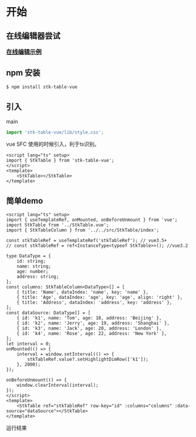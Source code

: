 # 开始

## 在线编辑器尝试

[<span style="font-size: 16px;font-weight: bold;">在线编辑示例</span>](https://stackblitz.com/edit/vitejs-vite-ad91hh?file=src%2FDemo%2Findex.vue)

## npm 安装

```sh
$ npm install stk-table-vue
```

## 引入

main
```ts
import 'stk-table-vue/lib/style.css';
```

vue SFC 使用的时候引入，利于ts识别。
```vue
<script lang="ts" setup>
import { StkTable } from 'stk-table-vue';
</script>
<template>
    <StkTable></StkTable>
</template>
```

## 简单demo
```vue
<script lang="ts" setup>
import { useTemplateRef, onMounted, onBeforeUnmount } from 'vue';
import StkTable from '../StkTable.vue';
import { StkTableColumn } from '../../src/StkTable/index';

const stkTableRef = useTemplateRef('stkTableRef'); // vue3.5+
// const stkTableRef = ref<InstanceType<typeof StkTable>>(); //vue3.2

type DataType = {
    id: string;
    name: string;
    age: number;
    address: string;
};
const columns: StkTableColumn<DataType>[] = [
    { title: 'Name', dataIndex: 'name', key: 'name' },
    { title: 'Age', dataIndex: 'age', key: 'age', align: 'right' },
    { title: 'Address', dataIndex: 'address', key: 'address' },
];
const dataSource: DataType[] = [
    { id: 'k1', name: 'Tom', age: 18, address: 'Beijing' },
    { id: 'k2', name: 'Jerry', age: 19, address: 'Shanghai' },
    { id: 'k3', name: 'Jack', age: 20, address: 'London' },
    { id: 'k4', name: 'Rose', age: 22, address: 'New York' },
];
let interval = 0;
onMounted(() => {
    interval = window.setInterval(() => {
        stkTableRef.value?.setHighlightDimRow(['k1']);
    }, 2000);
});

onBeforeUnmount(() => {
    window.clearInterval(interval);
});
</script>
<template>
    <StkTable ref="stkTableRef" row-key="id" :columns="columns" :data-source="dataSource"></StkTable>
</template>
```

运行结果
<demo vue="start/Start.vue"></demo>


